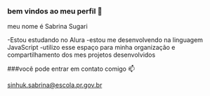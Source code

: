 ### bem vindos ao meu perfil 💚

meu nome é Sabrina Sugari

-Estou estudando no Alura
-estou me desenvolvendo na linguagem JavaScript
-utilizo esse espaço para minha organização e compartilhamento dos mes projetos desenvolvidos 

###você pode entrar em contato comigo 📫

sinhuk.sabrina@escola.pr.gov.br
